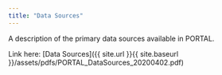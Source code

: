 ```yaml
---
title: "Data Sources"
---
```


A description of the primary data sources available in PORTAL.

Link here: [Data Sources]({{ site.url }}{{ site.baseurl }}/assets/pdfs/PORTAL_DataSources_20200402.pdf)
